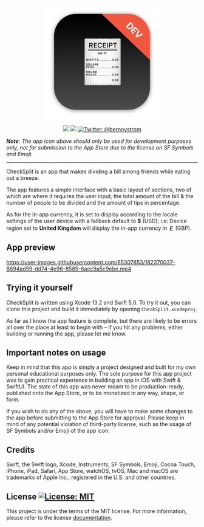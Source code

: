 <p align="center">
    <img src="./CheckSplit/Assets.xcassets/AppIcon.appiconset/mac512.png" alt="CheckSplit logo" width="300" maxHeight="171" />
</p>

<p align="center">
    <img src="https://img.shields.io/badge/iOS-15.0+-blue.svg" />
    <img src="https://img.shields.io/badge/Swift-5.0-orange.svg" />
    <a href="https://twitter.com/bernnystrom">
        <img src="https://img.shields.io/badge/Contact-@bernnystrom-lightgrey.svg?style=flat" alt="Twitter: @bernnystrom" />
    </a>
</p>

  ***Note**: The app icon above should only be used for development purposes only, not for submission to the App Store due to the license on SF Symbols and Emoji.*

 <hr />

CheckSplit is an app that makes dividing a bill among friends while eating out a breeze.

The app features a simple interface with a basic layout of sections, two of which are where it requires the user input; the total amount of the bill & the number of people to be divided and the amount of tips in percentage.

As for the in-app currency, it is set to display according to the locale settings of the user device with a fallback default to **$** (USD); i.e: Device region set to **United Kingdom** will display the in-app currency in **￡** (GBP).

## App preview

https://user-images.githubusercontent.com/65307853/182370037-8694ad59-dd74-4e96-8585-6aec9a5c9ebe.mp4

## Trying it yourself

CheckSplit is written using Xcode 13.2 and Swift 5.0. To try it out, you can clone this project and build it immediately by opening `CheckSplit.xcodeproj`.

As far as I know the app feature is complete, but there are likely to be errors all over the place at least to begin with – if you hit any problems, either building or running the app, please let me know.

## Important notes on usage

Keep in mind that this app is simply a project designed and built for my own personal educational purposes only. The sole purpose for this app project was to gain practical experience in building an app in iOS with Swift & SwiftUI. The state of this app was never meant to be production-ready, published onto the App Store, or to be monetized in any way, shape, or form.

If you wish to do any of the above, you will have to make some changes to the app before submitting to the App Store for approval. Please keep in mind of any potential violation of third-party license, such as the usage of SF Symbols and/or Emoji of the app icon.

## Credits

Swift, the Swift logo, Xcode, Instruments, SF Symbols, Emoji, Cocoa Touch, iPhone, iPad, Safari, App Store, watchOS, tvOS, Mac and macOS are trademarks of Apple Inc., registered in the U.S. and other countries.

## License <a aria-label="CheckSplit is free to use" href="https://choosealicense.com/licenses/mit/" target="_blank"><img alt="License: MIT" src="https://img.shields.io/badge/License-MIT-success.svg?style=flat-square&color=33CC12" target="_blank" /></a>

This project is under the terms of the MIT license. For more information, please refer to the license [documentation](LICENSE).
